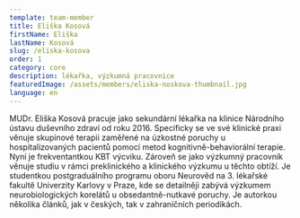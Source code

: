 ```yaml
---
template: team-member
title: Eliška Kosová
firstName: Eliška
lastName: Kosová
slug: /eliska-kosova
order: 1
category: core
description: lékařka, výzkumná pracovnice
featuredImage: /assets/members/eliska-noskova-thumbnail.jpg
language: en
---
```


MUDr. Eliška Kosová pracuje jako sekundární lékařka na klinice Národního ústavu duševního zdraví od roku 2016. Specificky se ve své klinické praxi věnuje skupinové terapii zaměřené na úzkostné poruchy u hospitalizovaných pacientů pomocí metod kognitivně-behaviorální terapie. Nyní je frekventantkou KBT výcviku. Zároveň se jako výzkumný pracovník věnuje studiu v rámci preklinického a klinického výzkumu u těchto obtíží. Je studentkou postgraduálního programu oboru Neurověd na 3. lékařské fakultě Univerzity Karlovy v Praze, kde se detailněji zabývá výzkumem neurobiologických korelátů u obsedantně-nutkavé poruchy. Je autorkou několika článků, jak v českých, tak v zahraničních periodikách.